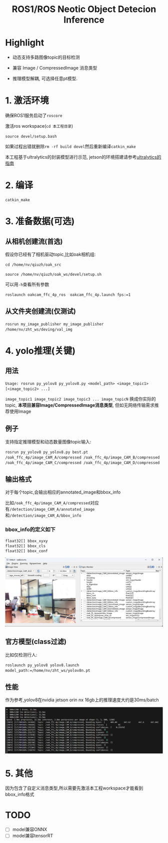 <!--
 * @Author: Zhao Hangtian jp-vip@qq.com
 * @Date: 2023-11-22 07:49:32
 * @LastEditors: Zhao Hangtian iamzhaohangtian@gmail.com
 * @LastEditTime: 2024-06-23 14:15:47
 * @Description: 
 * 
 * Copyright (c) 2024 by Zhao Hangtian, All Rights Reserved. 
-->
<h1 align="center">ROS1/ROS Neotic Object Detecion Inference</h1>

# Highlight

- 动态支持多路图像topic的目标检测

- 兼容 Image / CompressedImage 消息类型

- 推理模型解耦, 可选择任意pt模型.


# 1. 激活环境
确保ROS1服务启动了`roscore`

激活ros workspace(`cd 本工程目录`)

`source devel/setup.bash`

如果过程出错就删除`rm -rf build devel`然后重新编译`catkin_make`

本工程基于ultralytics的封装模型进行示范, jetson的环境搭建请参考[ultralytics的指南](https://docs.ultralytics.com/zh/guides/nvidia-jetson/)

# 2. 编译
`catkin_make`

# 3. 准备数据(可选)


## 从相机创建流(首选)

假设你已经有了相机驱动topic,比如oak相机组:

`cd /home/nv/qiuzh/oak_src`

`source /home/nv/qiuzh/oak_ws/devel/setup.sh`


可以用`-h`查看所有参数

`roslaunch oakcam_ffc_4p_ros  oakcam_ffc_4p.launch fps:=1`

## 从文件夹创建流(仅测试)
`rosrun my_image_publisher my_image_publisher /home/nv/zht_ws/deving/val_img`


# 4. yolo推理(关键)
## 用法
`Usage: rosrun py_yolov8 py_yolov8.py <model_path> <image_topic1> [<image_topic2> ...]`


`image_topic1 image_topic2 image_topic3 ... image_topicN` 换成你实际的topic, **本项目兼容Image/CompressedImage消息类型**, 但如无网络传输需求推荐使用Image

## 例子
支持指定推理模型和动态数量图像topic输入:

`rosrun py_yolov8 py_yolov8.py best.pt /oak_ffc_4p/image_CAM_A/compressed /oak_ffc_4p/image_CAM_B/compressed /oak_ffc_4p/image_CAM_C/compressed /oak_ffc_4p/image_CAM_D/compressed`

## 输出格式

对于每个topic,会输出相应的annotated_image和bbox_info

比如`/oak_ffc_4p/image_CAM_A/compressed`对应有`/detection/image_CAM_A/annotated_image`和`/detection/image_CAM_A/bbox_info`

### bbox_info的定义如下
```
float32[] bbox_xyxy
float32[] bbox_cls
float32[] bbox_conf
```

![alt text](misp/image-1.png)

## 官方模型(class过滤)

比如仅检测行人:

`roslaunch py_yolov8 yolov8.launch model_path:=/home/nv/zht_ws/yolov8n.pt`

## 性能

作为参考,yolov8在nvidia jetson orin nx 16gb上的推理速度大约是30ms/batch


![alt text](misp/image.png)

# 5. 其他
因为包含了自定义消息类型,所以需要先激活本工程workspace才能看到bbox_info格式


# TODO
- [ ] model兼容ONNX
- [ ] model兼容tensorRT